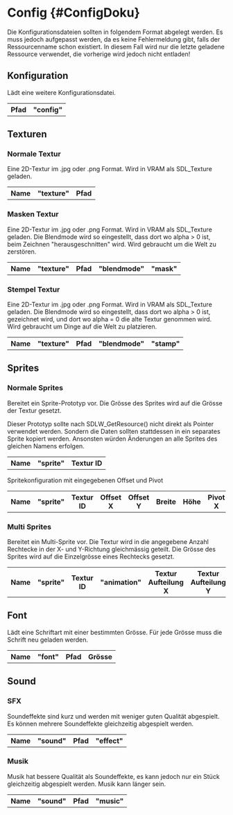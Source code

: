 # Config {#ConfigDoku}

Die Konfigurationsdateien sollten in folgendem Format abgelegt werden.
Es muss jedoch aufgepasst werden, da es keine Fehlermeldung gibt, falls der Ressourcenname schon existiert.
In diesem Fall wird nur die letzte geladene Ressource verwendet, die vorherige wird jedoch nicht entladen!

## Konfiguration
Lädt eine weitere Konfigurationsdatei.

<table><tr>
    <th>Pfad</th>
    <th>"config"</th>
</tr></table>

## Texturen

### Normale Textur
Eine 2D-Textur im .jpg oder .png Format. Wird in VRAM als SDL_Texture geladen.

<table><tr>
    <th>Name</th>
    <th>"texture"</th>
    <th>Pfad</th>
</tr></table>

### Masken Textur
Eine 2D-Textur im .jpg oder .png Format. Wird in VRAM als SDL_Texture geladen.
Die Blendmode wird so eingestellt, dass dort wo alpha > 0 ist, beim Zeichnen "herausgeschnitten" wird.
Wird gebraucht um die Welt zu zerstören.

<table><tr>
    <th>Name</th>
    <th>"texture"</th>
    <th>Pfad</th>
    <th>"blendmode"</th>
    <th>"mask"</th>
</tr></table>

### Stempel Textur
Eine 2D-Textur im .jpg oder .png Format. Wird in VRAM als SDL_Texture geladen.
Die Blendmode wird so eingestellt, dass dort wo alpha > 0 ist, gezeichnet wird, und dort wo alpha = 0 die alte Textur genommen wird.
Wird gebraucht um Dinge auf die Welt zu platzieren.

<table><tr>
    <th>Name</th>
    <th>"texture"</th>
    <th>Pfad</th>
    <th>"blendmode"</th>
    <th>"stamp"</th>
</tr></table>

## Sprites

### Normale Sprites
Bereitet ein Sprite-Prototyp vor. Die Grösse des Sprites wird auf die Grösse der Textur gesetzt.

Dieser Prototyp sollte nach SDLW_GetResource() nicht direkt als Pointer verwendet werden. Sondern die Daten sollten stattdessen in ein separates Sprite kopiert werden. Ansonsten würden Änderungen an alle Sprites des gleichen Namens erfolgen.

<table><tr>
    <th>Name</th>
    <th>"sprite"</th>
    <th>Textur ID</th>
</tr></table>

Spritekonfiguration mit eingegebenen Offset und Pivot

<table><tr>
    <th>Name</th>
    <th>"sprite"</th>
    <th>Textur ID</th>
    <th>Offset X</th>
    <th>Offset Y</th>
    <th>Breite</th>
    <th>Höhe</th>
    <th>Pivot X</th>
    <th>Pivot Y</th>
</tr></table>

### Multi Sprites
Bereitet ein Multi-Sprite vor. Die Textur wird in die angegebene Anzahl Rechtecke in der X- und Y-Richtung gleichmässig geteilt.
Die Grösse des Sprites wird auf die Einzelgrösse eines Rechtecks gesetzt.

<table><tr>
    <th>Name</th>
    <th>"sprite"</th>
    <th>Textur ID</th>
    <th>"animation"</th>
    <th>Textur Aufteilung X</th>
    <th>Textur Aufteilung Y</th>
    <th>Textur Gesamtanzahl</th>
</tr></table>

## Font
Lädt eine Schriftart mit einer bestimmten Grösse. Für jede Grösse muss die Schrift neu geladen werden.

<table><tr>
            <th>Name</th>
            <th>"font"</th>
            <th>Pfad</th>
            <th>Grösse</th>
</tr></table>

## Sound

### SFX
Soundeffekte sind kurz und werden mit weniger guten Qualität abgespielt.
Es können mehrere Soundeffekte gleichzeitig abgespielt werden.

<table><tr>
            <th>Name</th>
            <th>"sound"</th>
            <th>Pfad</th>
            <th>"effect"</th>
</tr></table>

### Musik
Musik hat bessere Qualität als Soundeffekte, es kann jedoch nur ein Stück gleichzeitig abgespielt werden.
Musik kann länger sein.

<table><tr>
            <th>Name</th>
            <th>"sound"</th>
            <th>Pfad</th>
            <th>"music"</th>
</tr></table>
